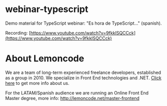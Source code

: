 # webinar-typescript

Demo material for TypeScript webinar: "Es hora de TypeScript..." (spanish).

Recording: [https://www.youtube.com/watch?v=9fkklSQCCck](https://www.youtube.com/watch?v=9fkklSQCCck)

# About Lemoncode

We are a team of long-term experienced freelance developers, established as a group in 2010.
We specialize in Front End technologies and .NET. [Click here](http://lemoncode.net/services/en/#en-home) to get more info about us.

For the LATAM/Spanish audience we are running an Online Front End Master degree, more info: http://lemoncode.net/master-frontend
